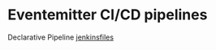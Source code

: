 Eventemitter CI/CD pipelines
=========

Declarative Pipeline [jenkinsfiles](https://jenkins.io/doc/book/pipeline/jenkinsfile/)

